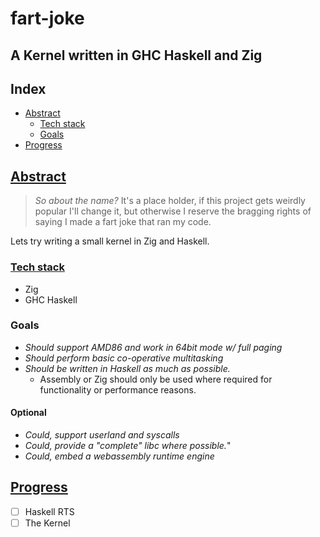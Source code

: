 # fart-joke
## A Kernel written in GHC Haskell and Zig

## Index

 - [Abstract](#Abstract)
   - [Tech stack](#Tech-stack)
   - [Goals](#Goals)
 - [Progress](#Progress)

## [Abstract](#Index)

> *So about the name?* It's a place holder, if this project gets weirdly
> popular I'll change it, but otherwise I reserve the bragging rights of
> saying I made a fart joke that ran my code.

Lets try writing a small kernel in Zig and Haskell.

### [Tech stack](#Index)

 - Zig
 - GHC Haskell

### Goals

 - *Should support AMD86 and work in 64bit mode w/ full paging*
 - *Should perform basic co-operative multitasking*
 - *Should be written in Haskell as much as possible.*
   - Assembly or Zig should only be used where required for functionality or performance reasons.

#### Optional

 - *Could, support userland and syscalls*
 - *Could, provide a "complete" libc where possible.*"
 - *Could, embed a webassembly runtime engine*

## [Progress](#Index)

 - [ ] Haskell RTS
 - [ ] The Kernel
